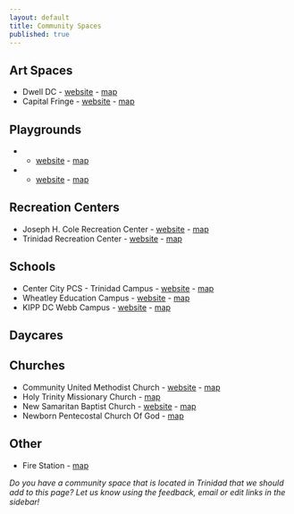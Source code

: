```yaml
---
layout: default
title: Community Spaces
published: true
---
```



## Art Spaces

* Dwell DC - [website](https://dwelldc.info) - [map](https://goo.gl/maps/1urXRFhGDuUGXDuB8)
* Capital Fringe - [website](https://www.capitalfringe.org/) - [map](https://goo.gl/maps/XQk7T4oHbe2aSmKb9)

## Playgrounds

*  - [website]() - [map]()
*  - [website]() - [map]()

## Recreation Centers 

* Joseph H. Cole Recreation Center - [website](https://dpr.dc.gov/page/joseph-cole-recreation-center) - [map](https://goo.gl/maps/XeFzHrbSaUxVpSkcA)
* Trinidad Recreation Center - [website](https://dpr.dc.gov/page/trinidad-recreation-center) - [map](https://goo.gl/maps/Ktt6acDAxP1w41nD9)

## Schools 

* Center City PCS - Trinidad Campus - [website](https://centercitypcs.org/campuses/trinidad/) - [map](https://goo.gl/maps/2eSY66qsysKnLgEP9)
* Wheatley Education Campus - [website](https://www.wheatleydcps.org) - [map](https://goo.gl/maps/D774chdGd2WwxFmy7)
* KIPP DC Webb Campus - [website](https://www.kippdc.org/schools/middle-schools/kipp-dc-northeast-academy/) - [map](https://goo.gl/maps/PkDmx63AwxgQ8QYT6)

## Daycares 


## Churches 

* Community United Methodist Church - [website](https://sites.google.com/site/communityumc2/) - [map](https://goo.gl/maps/T5x6n6x8aeHDKNH99)
* Holy Trinity Missionary Church - [map](https://goo.gl/maps/9YZ7eL6L133kqQhg9)
* New Samaritan Baptist Church - [website](https://www.newsamaritan.org) - [map](https://goo.gl/maps/Y42w95Mxvswvyqvt7)
* Newborn Pentecostal Church Of God - [map](https://goo.gl/maps/tLqdj8kpdT1ib6Ra7)

## Other 

* Fire Station - [map](https://goo.gl/maps/7D5hUPaDvP5XzqUn8)

<p><em>Do you have a community space that is located in Trinidad that we should add to this page?  Let us know using the feedback, email or edit links in the sidebar!</em></p>


